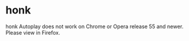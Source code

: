 # honk
honk
Autoplay does not work on Chrome or Opera release 55 and newer. Please view in Firefox.
